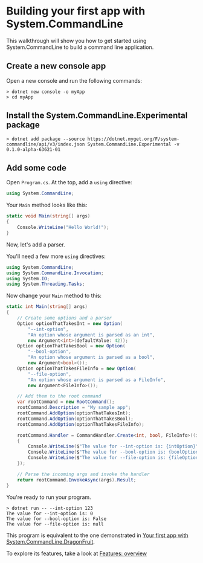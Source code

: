 # Building your first app with System.CommandLine

This walkthrough will show you how to get started using System.CommandLine to build a command line application.

## Create a new console app

Open a new console and run the following commands:

```console
> dotnet new console -o myApp
> cd myApp
```

## Install the System.CommandLine.Experimental package

```console
> dotnet add package --source https://dotnet.myget.org/F/system-commandline/api/v3/index.json System.CommandLine.Experimental -v 0.1.0-alpha-63621-01
```

## Add some code

Open `Program.cs`. At the top, add a `using` directive:

```csharp
using System.CommandLine;
```

Your `Main` method looks like this:

```csharp
static void Main(string[] args)
{
    Console.WriteLine("Hello World!");
}
```

Now, let's add a parser. 

You'll need a few more `using` directives:

```csharp
using System.CommandLine;
using System.CommandLine.Invocation;
using System.IO;
using System.Threading.Tasks;
```

Now change your `Main` method to this:

```csharp
static int Main(string[] args)
{
    // Create some options and a parser
    Option optionThatTakesInt = new Option(
        "--int-option",
        "An option whose argument is parsed as an int",
        new Argument<int>(defaultValue: 42));
    Option optionThatTakesBool = new Option(
        "--bool-option",
        "An option whose argument is parsed as a bool",
        new Argument<bool>());
    Option optionThatTakesFileInfo = new Option(
        "--file-option",
        "An option whose argument is parsed as a FileInfo",
        new Argument<FileInfo>());

    // Add them to the root command
    var rootCommand = new RootCommand();
    rootCommand.Description = "My sample app";
    rootCommand.AddOption(optionThatTakesInt);
    rootCommand.AddOption(optionThatTakesBool);
    rootCommand.AddOption(optionThatTakesFileInfo);

    rootCommand.Handler = CommandHandler.Create<int, bool, FileInfo>((intOption, boolOption, fileOption) =>
    {
        Console.WriteLine($"The value for --int-option is: {intOption}");
        Console.WriteLine($"The value for --bool-option is: {boolOption}");
        Console.WriteLine($"The value for --file-option is: {fileOption?.FullName ?? "null"}");
    });

    // Parse the incoming args and invoke the handler
    return rootCommand.InvokeAsync(args).Result;
}
```

You're ready to run your program.

```console
> dotnet run -- --int-option 123
The value for --int-option is: 0
The value for --bool-option is: False
The value for --file-option is: null
```

This program is equivalent to the one demonstrated in [Your first app with System.CommandLine.DragonFruit](Your-first-app-with-System.CommandLine.DragonFruit).

To explore its features, take a look at [Features: overview](Features-overview)
